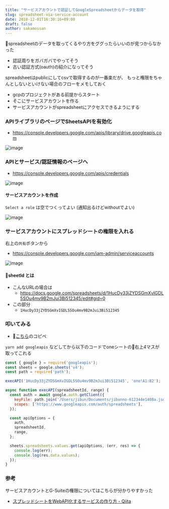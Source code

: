 ```yaml
---
title: "サービスアカウントで認証してGoogleSpreadsheetからデータを取得"
slug: spreadsheet-via-service-account
date: 2018-12-01T16:30:16+09:00
draft: false
author: sakamossan
---
```


spreadsheetのデータを取ってくるやり方をググったらいいのが見つからなかった

- 認証周りをガバガバでやってそう
- 古い認証方式(oauth)の紹介になってそう

spreadsheetはpublicにしてcsvで取得するのが一番楽だが、
もっと権限をちゃんとしないといけない場合のフローをメモしておく

- gcpのプロジェクトがある前提からスタート
- そこにサービスアカウントを作る
- サービスアカウントがspreadsheetにアクセスできるようにする


### APIライブラリのページでSheetsAPIを有効化

- https://console.developers.google.com/apis/library/drive.googleapis.com

![image](https://user-images.githubusercontent.com/5309672/49325337-08fbad80-f584-11e8-8c55-739cd1b75b28.png)


### APIとサービス/認証情報のページへ

- https://console.developers.google.com/apis/credentials

![image](https://user-images.githubusercontent.com/5309672/49324955-d39f9180-f57c-11e8-878f-832c5924299a.png)


#### サービスアカウントを作成

`Select a role` は空でつくってよい (通知出るけどwithoutでよい)

![image](https://user-images.githubusercontent.com/5309672/49325434-a60b1600-f585-11e8-94ed-bc57ab9f85ef.png)


### サービスアカウントにスプレッドシートの権限を入れる

右上の`共有`ボタンから

- https://console.developers.google.com/iam-admin/serviceaccounts

![image](https://user-images.githubusercontent.com/5309672/49325424-7cea8580-f585-11e8-8a0f-67eb5b3f9a9f.png)


#### sheetId とは

- こんなURLの場合は
    - https://docs.google.com/spreadsheets/d/1HucDy33jZYDSGmXvIGDL5SOu4mv9B2mJui3Bi512345/edit#gid=0
- この部分
    - `1HucDy33jZYDSGmXvIGDL5SOu4mv9B2mJui3Bi512345`


### 叩いてみる

- [こちら](https://qiita.com/howdy39/items/22068b3f768f0f9a757d)のコピペ

`yarn add googleapis` などしてから以下のコードでoneシートの右上4マスが取ってこれる

```js
const { google } = require('googleapis');
const sheets = google.sheets('v4');
const path = require('path');

execAPI('1HucDy33jZYDSGmXvIGDL5SOu4mv9B2mJui3Bi512345', 'one!A1:B2');

async function execAPI(spreadsheetId, range) {
  const auth = await google.auth.getClient({
    keyFile: path.join('/Users/jibun/Documents/jibunno-612344e1408a.json'),
    scopes: ['https://www.googleapis.com/auth/spreadsheets'],
  });

  const apiOptions = {
    auth,
    spreadsheetId,
    range,
  };

  sheets.spreadsheets.values.get(apiOptions, (err, res) => {
    console.log(err);
    console.log(res.data.values);
  });
}
```


### 参考

サービスアカウントとG-Suiteの権限についてはこちらが分かりやすかった

- [スプレッドシートをWebAPI化するサービスの作り方 - Qiita](https://qiita.com/howdy39/items/22068b3f768f0f9a757d)
